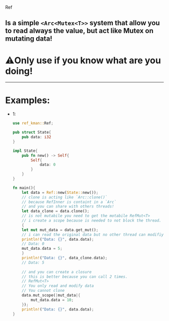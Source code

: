 Ref

## Is a simple `<Arc<Mutex<T>>` system that allow you to read always the value, but act like Mutex on mutating data!

# :warning:Only use if you know what are you doing!

---

# Examples:

- 1:
  
  ```rust
  use ref_kman::Ref;
  
  pub struct State{
      pub data: i32
  }
  
  impl State{
      pub fn new() -> Self{
          Self{
              data: 0
          }
      }
  }
  
  fn main(){
      let data = Ref::new(State::new());
      // clone is acting like `Arc::clone()`
      // because RefInner is containt in a `Arc`
      // and you can share with others threads!
      let data_clone = data.clone();
      // is not mutabile you need to get the motabile RefMut<T>
      // i create a scope because is needed to not block the thread.
      {
      let mut mut_data = data.get_mut();
      // i can read the original data but no other thread can modifiy
      println!("Data: {}", data.data);
      // Data: 0
      mut_data.data = 5;
      }
      println!("Data: {}", data_clone.data);
      // Data: 5
      
      // and you can create a closure
      // this is better because you can call 2 times.
      // RefMut<T>
      // You only read and modify data
      // You cannot clone
      data.mut_scope(|mut_data|{
          mut_data.data = 10;
      });
      println!("Data: {}", data.data);
  }
  ```
  
  



